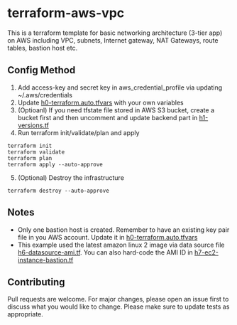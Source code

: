 # terraform-aws-vpc
This is a terraform template for basic networking architecture (3-tier app) on AWS including VPC, subnets, Internet gateway, NAT Gateways, route tables, bastion host etc.

## Config Method
1. Add access-key and secret key in aws_credential_profile via updating ~/.aws/credentials
2. Update [h0-terraform.auto.tfvars](https://github.com/harryzhou1987/terraform-aws-vpc/blob/main/h0-terraform.auto.tfvars) with your own variables
3. (Optioanl) If you need tfstate file stored in AWS S3 bucket, create a bucket first and then uncomment and update backend part in [h1-versions.tf](https://github.com/harryzhou1987/terraform-aws-vpc/blob/main/h1-versions.tf)
4. Run terraform init/validate/plan and apply
```
terraform init
terraform validate
terraform plan
terraform apply --auto-approve
```
5. (Optional) Destroy the infrastructure
```
terraform destroy --auto-approve
```

## Notes
- Only one bastion host is created. Remember to have an existing key pair file in you AWS account. Update it in [h0-terraform.auto.tfvars](https://github.com/harryzhou1987/terraform-aws-vpc/blob/main/h0-terraform.auto.tfvars)
- This example used the latest amazon linux 2 image via data source file [h6-datasource-ami.tf](https://github.com/harryzhou1987/terraform-aws-vpc/blob/main/h6-datasource-ami.tf). You can also hard-code the AMI ID in [h7-ec2-instance-bastion.tf](https://github.com/harryzhou1987/terraform-aws-vpc/blob/main/h7-ec2-instance-bastion.tf)


## Contributing
Pull requests are welcome. For major changes, please open an issue first to discuss what you would like to change.
Please make sure to update tests as appropriate.
